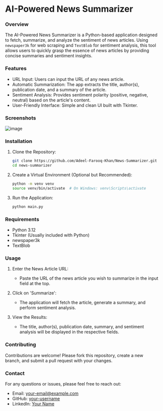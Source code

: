 # AI-Powered News Summarizer

### Overview

The AI-Powered News Summarizer is a Python-based application designed to fetch, summarize, and analyze the sentiment of news articles. Using `newspaper3k` for web scraping and `TextBlob` for sentiment analysis, this tool allows users to quickly grasp the essence of news articles by providing concise summaries and sentiment insights.

### Features

- URL Input: Users can input the URL of any news article.
- Automatic Summarization: The app extracts the title, author(s), publication date, and a summary of the article.
- Sentiment Analysis: Provides sentiment polarity (positive, negative, neutral) based on the article's content.
- User-Friendly Interface: Simple and clean UI built with Tkinter.

### Screenshots

![image](https://github.com/user-attachments/assets/144400ab-3fe4-4a0c-851b-7f72b1dd522f)


### Installation

1. Clone the Repository:

   ```bash
   git clone https://github.com/Adeel-Farooq-Khan/News-Summarizer.git
   cd news-summarizer
   ```

2. Create a Virtual Environment (Optional but Recommended):

   ```bash
   python -m venv venv
   source venv/bin/activate  # On Windows: venv\Scripts\activate
   ```


3. Run the Application:

   ```bash
   python main.py
   ```

### Requirements

- Python 3.12
- Tkinter (Usually included with Python)
- newspaper3k
- TextBlob

### Usage

1. Enter the News Article URL:
   - Paste the URL of the news article you wish to summarize in the input field at the top.

2. Click on 'Summarize':
   - The application will fetch the article, generate a summary, and perform sentiment analysis.

3. View the Results:
   - The title, author(s), publication date, summary, and sentiment analysis will be displayed in the respective fields.


### Contributing

Contributions are welcome! Please fork this repository, create a new branch, and submit a pull request with your changes.


### Contact

For any questions or issues, please feel free to reach out:

- Email: [your-email@example.com](mailto:adeelfarooq417@gmail.com)
- GitHub: [your-username](https://github.com/Adeel-Farooq-Khan)
- LinkedIn: [Your Name](https://linkedin.com/in/adeel-farooq-khan)
